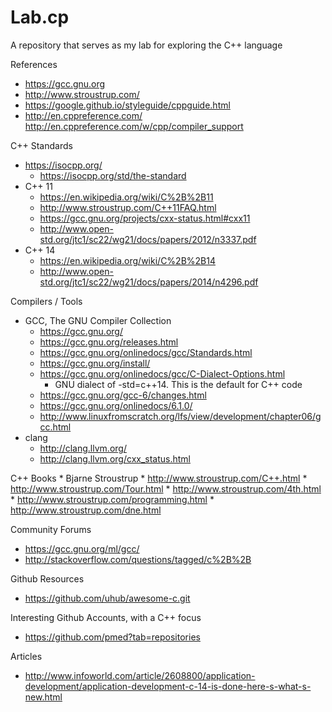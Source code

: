 # Lab.cp
A repository that serves as my lab for exploring the C++ language

References
* https://gcc.gnu.org
* http://www.stroustrup.com/
* https://google.github.io/styleguide/cppguide.html
* http://en.cppreference.com/
	 http://en.cppreference.com/w/cpp/compiler_support


C++ Standards
* https://isocpp.org/
	* https://isocpp.org/std/the-standard
* C++ 11
	* https://en.wikipedia.org/wiki/C%2B%2B11
	* http://www.stroustrup.com/C++11FAQ.html
	* https://gcc.gnu.org/projects/cxx-status.html#cxx11
	* http://www.open-std.org/jtc1/sc22/wg21/docs/papers/2012/n3337.pdf
* C++ 14
	* https://en.wikipedia.org/wiki/C%2B%2B14
	* http://www.open-std.org/jtc1/sc22/wg21/docs/papers/2014/n4296.pdf 


Compilers / Tools
* GCC, The GNU Compiler Collection
	* https://gcc.gnu.org/
	* https://gcc.gnu.org/releases.html
	* https://gcc.gnu.org/onlinedocs/gcc/Standards.html
	* https://gcc.gnu.org/install/
	* https://gcc.gnu.org/onlinedocs/gcc/C-Dialect-Options.html
		* GNU dialect of -std=c++14. This is the default for C++ code
	* https://gcc.gnu.org/gcc-6/changes.html
	* https://gcc.gnu.org/onlinedocs/6.1.0/
	* http://www.linuxfromscratch.org/lfs/view/development/chapter06/gcc.html
* clang
	* http://clang.llvm.org/
	* http://clang.llvm.org/cxx_status.html

C++ Books
	* Bjarne Stroustrup
		* http://www.stroustrup.com/C++.html
		* http://www.stroustrup.com/Tour.html
		* http://www.stroustrup.com/4th.html
		* http://www.stroustrup.com/programming.html
		* http://www.stroustrup.com/dne.html

Community Forums
* https://gcc.gnu.org/ml/gcc/
* http://stackoverflow.com/questions/tagged/c%2B%2B

Github Resources
* https://github.com/uhub/awesome-c.git

Interesting Github Accounts, with a C++ focus
* https://github.com/pmed?tab=repositories


Articles
* http://www.infoworld.com/article/2608800/application-development/application-development-c-14-is-done-here-s-what-s-new.html
